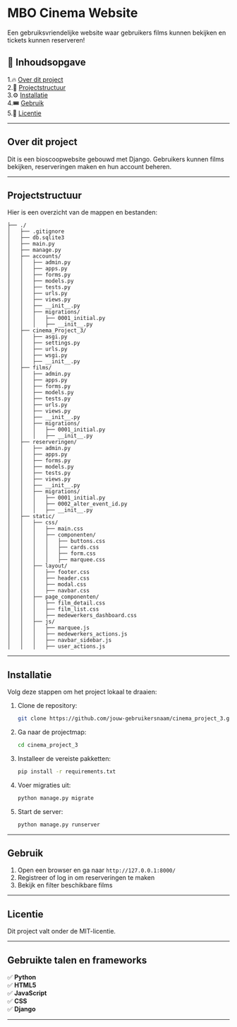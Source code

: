 # MBO Cinema Website
Een gebruiksvriendelijke website waar gebruikers films kunnen bekijken en tickets kunnen reserveren!

## 📌 Inhoudsopgave  
1.🔥 [Over dit project](#over-dit-project)  
2.📁 [Projectstructuur](#projectstructuur)  
3.⚙️ [Installatie](#installatie)  
4.🎟️ [Gebruik](#gebruik)  
5.📜 [Licentie](#licentie)

---

## Over dit project

Dit is een bioscoopwebsite gebouwd met Django. Gebruikers kunnen films bekijken, reserveringen maken en hun account beheren.

---

## Projectstructuur
Hier is een overzicht van de mappen en bestanden:

```plaintext
├── ./
│   ├── .gitignore
│   ├── db.sqlite3
│   ├── main.py
│   ├── manage.py
│   ├── accounts/
│   │   ├── admin.py
│   │   ├── apps.py
│   │   ├── forms.py
│   │   ├── models.py
│   │   ├── tests.py
│   │   ├── urls.py
│   │   ├── views.py
│   │   ├── __init__.py
│   │   ├── migrations/
│   │   │   ├── 0001_initial.py
│   │   │   ├── __init__.py
│   ├── cinema_Project_3/
│   │   ├── asgi.py
│   │   ├── settings.py
│   │   ├── urls.py
│   │   ├── wsgi.py
│   │   ├── __init__.py
│   ├── films/
│   │   ├── admin.py
│   │   ├── apps.py
│   │   ├── forms.py
│   │   ├── models.py
│   │   ├── tests.py
│   │   ├── urls.py
│   │   ├── views.py
│   │   ├── __init__.py
│   │   ├── migrations/
│   │   │   ├── 0001_initial.py
│   │   │   ├── __init__.py
│   ├── reserveringen/
│   │   ├── admin.py
│   │   ├── apps.py
│   │   ├── forms.py
│   │   ├── models.py
│   │   ├── tests.py
│   │   ├── views.py
│   │   ├── __init__.py
│   │   ├── migrations/
│   │   │   ├── 0001_initial.py
│   │   │   ├── 0002_alter_event_id.py
│   │   │   ├── __init__.py
│   ├── static/
│   │   ├── css/
│   │   │   ├── main.css
│   │   │   ├── componenten/
│   │   │   │   ├── buttons.css
│   │   │   │   ├── cards.css
│   │   │   │   ├── form.css
│   │   │   │   ├── marquee.css
│   │   ├── layout/
│   │   │   ├── footer.css
│   │   │   ├── header.css
│   │   │   ├── modal.css
│   │   │   ├── navbar.css
│   │   ├── page_componenten/
│   │   │   ├── film_detail.css
│   │   │   ├── film_list.css
│   │   │   ├── medewerkers_dashboard.css
│   │   ├── js/
│   │   │   ├── marquee.js
│   │   │   ├── medewerkers_actions.js
│   │   │   ├── navbar_sidebar.js
│   │   │   ├── user_actions.js
```

---

## Installatie
Volg deze stappen om het project lokaal te draaien:

1. Clone de repository:
   ```sh
   git clone https://github.com/jouw-gebruikersnaam/cinema_project_3.git
   ```
2. Ga naar de projectmap:
   ```sh
   cd cinema_project_3
   ```
3. Installeer de vereiste pakketten:
   ```sh
   pip install -r requirements.txt
   ```
4. Voer migraties uit:
   ```sh
   python manage.py migrate
   ```
5. Start de server:
   ```sh
   python manage.py runserver
   ```

---

## Gebruik
1. Open een browser en ga naar `http://127.0.0.1:8000/`
2. Registreer of log in om reserveringen te maken
3. Bekijk en filter beschikbare films

---


## Licentie
Dit project valt onder de MIT-licentie.

---

## Gebruikte talen en frameworks
✅ **Python**  
✅ **HTML5**  
✅ **JavaScript**  
✅ **CSS**  
✅ **Django**  

---
